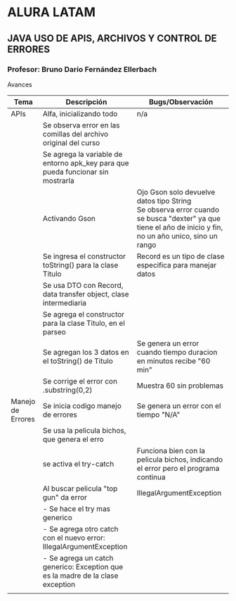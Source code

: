 # ALURA LATAM 
## JAVA USO DE APIS, ARCHIVOS Y CONTROL DE ERRORES
### Profesor: Bruno Darío Fernández Ellerbach
 

Avances

| Tema              | Descripción                                                                     | Bugs/Observación                                                                                                                                           |
|-------------------|---------------------------------------------------------------------------------|------------------------------------------------------------------------------------------------------------------------------------------------------------|
| APIs              | Alfa, inicializando todo                                                        | n/a                                                                                                                                                        |
|                   | Se observa error en las comillas del archivo original del curso                 |                                                                                                                                                            |
|                   | Se agrega la variable de entorno apk_key para que pueda funcionar sin mostrarla |                                                                                                                                                            |
|                   | Activando Gson                                                                  | Ojo Gson solo devuelve datos tipo String<br/>Se observa error cuando se busca "dexter" ya que tiene el año de inicio y fin, no un año unico, sino un rango |
|                   | Se ingresa el constructor toString() para la clase Titulo                       | Record es un tipo de clase especifica para manejar datos                                                                                                   |
|                   | Se usa DTO con Record, data transfer object, clase intermediaria                |                                                                                                                                                            |
|                   | Se agrega el constructor para la clase Titulo, en el parseo                     |                                                                                                                                                            |
|                   | Se agregan los 3 datos en el toString() de Titulo                               | Se genera un error cuando tiempo duracion en minutos recibe "60 min"                                                                                       |
|                   | Se corrige el error con .substring(0,2)                                         | Muestra 60 sin problemas                                                                                                                                   |
| Manejo de Errores | Se inicia codigo manejo de errores                                              | Se genera un error con el tiempo "N/A"                                                                                                                     |
|                   | Se usa la pelicula bichos, que genera el erro                                   |                                                                                                                                                            |
|                   | se activa el try-catch                                                          | Funciona bien con la pelicula bichos, indicando el error pero el programa continua                                                                         |
|                   | Al buscar pelicula "top gun" da error                                           | IllegalArgumentException                                                                                                                                                           |
|                   | - Se hace el try mas generico                                                   |                                                                                                                                                            |
|                   | - Se agrega otro catch con el nuevo error: IllegalArgumentException             |                                                                                                                                                            |
|                   | - Se agrega un catch generico: Exception que es la madre de la clase exception  |                                                                                                                                                            |
|                   |                                                                                 |                                                                                                                                                            |

